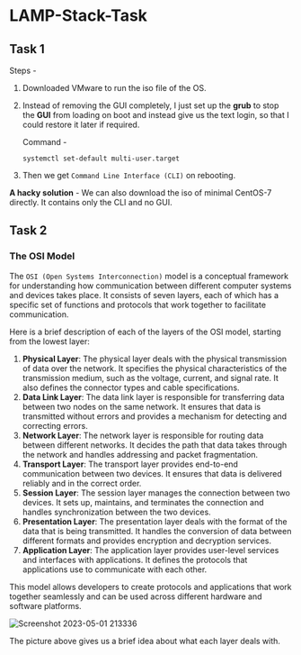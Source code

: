 # LAMP-Stack-Task

## Task 1

Steps - 

1. Downloaded VMware to run the iso file of the OS.
2. Instead of removing the GUI completely, I just set up the **grub** to stop the **GUI** from loading on boot and instead give us the text login, so that I could restore it later if required.

    Command -
    ```
    systemctl set-default multi-user.target
    ```
    
3. Then we get ```Command Line Interface (CLI)``` on rebooting.


**A hacky solution** - We can also download the iso of minimal CentOS-7 directly. It contains only the CLI and no GUI.

## Task 2

### **The OSI Model**

The ```OSI (Open Systems Interconnection)``` model is a conceptual framework for understanding how communication between different computer systems and devices takes place. It consists of seven layers, each of which has a specific set of functions and protocols that work together to facilitate communication.

Here is a brief description of each of the layers of the OSI model, starting from the lowest layer:

1. **Physical Layer**: The physical layer deals with the physical transmission of data over the network. It specifies the physical characteristics of the transmission medium, such as the voltage, current, and signal rate. It also defines the connector types and cable specifications.
2. **Data Link Layer**: The data link layer is responsible for transferring data between two nodes on the same network. It ensures that data is transmitted without errors and provides a mechanism for detecting and correcting errors.
3. **Network Layer**: The network layer is responsible for routing data between different networks. It decides the path that data takes through the network and handles addressing and packet fragmentation.
4. **Transport Layer**: The transport layer provides end-to-end communication between two devices. It ensures that data is delivered reliably and in the correct order.
5. **Session Layer**: The session layer manages the connection between two devices. It sets up, maintains, and terminates the connection and handles synchronization between the two devices.
6. **Presentation Layer**: The presentation layer deals with the format of the data that is being transmitted. It handles the conversion of data between different formats and provides encryption and decryption services.
7. **Application Layer**: The application layer provides user-level services and interfaces with applications. It defines the protocols that applications use to communicate with each other.

This model allows developers to create protocols and applications that work together seamlessly and can be used across different hardware and software platforms.

![Screenshot 2023-05-01 213336](https://user-images.githubusercontent.com/118557513/235483836-365c2dca-35b0-4b0f-97d9-7aefbcf43636.png)

The picture above gives us a brief idea about what each layer deals with.
